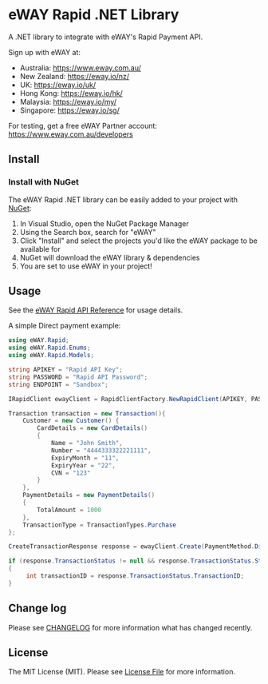 # eWAY Rapid .NET Library

A .NET library to integrate with eWAY's Rapid Payment API.

Sign up with eWAY at:
 - Australia:    https://www.eway.com.au/
 - New Zealand:  https://eway.io/nz/
 - UK:           https://eway.io/uk/
 - Hong Kong:    https://eway.io/hk/
 - Malaysia:     https://eway.io/my/
 - Singapore:    https://eway.io/sg/

For testing, get a free eWAY Partner account: https://www.eway.com.au/developers

## Install

### Install with NuGet

The eWAY Rapid .NET library can be easily added to your project with [NuGet](https://www.nuget.org/packages/eWAY.Rapid/):

 1. In Visual Studio, open the NuGet Package Manager
 2. Using the Search box, search for "eWAY"
 3. Click "Install" and select the projects you'd like the eWAY package to be available for
 4. NuGet will download the eWAY library & dependencies
 5. You are set to use eWAY in your project!
 
## Usage

See the [eWAY Rapid API Reference](https://eway.io/api-v3/) for usage details.

A simple Direct payment example:

```csharp
using eWAY.Rapid;
using eWAY.Rapid.Enums;
using eWAY.Rapid.Models;

string APIKEY = "Rapid API Key";
string PASSWORD = "Rapid API Password";
string ENDPOINT = "Sandbox";

IRapidClient ewayClient = RapidClientFactory.NewRapidClient(APIKEY, PASSWORD, ENDPOINT);

Transaction transaction = new Transaction(){
    Customer = new Customer() { 
        CardDetails = new CardDetails()
        {
            Name = "John Smith",
            Number = "4444333322221111",
            ExpiryMonth = "11",
            ExpiryYear = "22",
            CVN = "123"
        } 
    },
    PaymentDetails = new PaymentDetails()
    {
        TotalAmount = 1000
    },
    TransactionType = TransactionTypes.Purchase
};

CreateTransactionResponse response = ewayClient.Create(PaymentMethod.Direct, transaction);

if (response.TransactionStatus != null && response.TransactionStatus.Status == true)
{
     int transactionID = response.TransactionStatus.TransactionID;
}
```

## Change log

Please see [CHANGELOG](CHANGELOG.md) for more information what has changed recently.

## License

The MIT License (MIT). Please see [License File](LICENSE.md) for more information.